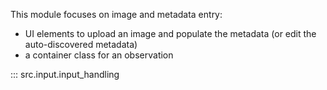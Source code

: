 This module focuses on image and metadata entry:

- UI elements to upload an image and populate the metadata (or edit the
  auto-discovered metadata)
- a container class for an observation


::: src.input.input_handling